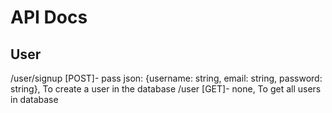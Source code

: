 # API Docs
## User
/user/signup [POST]- pass json: {username: string, email: string, password: string}, To create a user in the database
/user [GET]- none, To get all users in database  